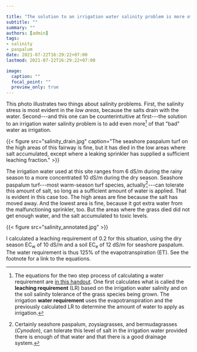 ```yaml
---

title: "The solution to an irrigation water salinity problem is more of that same water" 
subtitle: ""
summary: ""
authors: [admin]
tags: 
- salinity
- paspalum
date: 2021-07-22T16:29:22+07:00
lastmod: 2021-07-22T16:29:22+07:00

image:
  caption: ""
  focal_point: ""
  preview_only: true
---
```


This photo illustrates two things about salinity problems. First, the salinity stress is most evident in the *low areas*, because the salts drain with the water. Second---and this one can be counterintuitive at first---the solution to an irrigation water salinity problem is to add even more[^1] of that "bad" water as irrigation.

[^1]: The equations for the two step process of calculating a water requirement are [in this handout](http://www.seminar.asianturfgrass.com/water_and_soil_handout.html). One first calculates what is called the **leaching requirement** (LR) based on the irrigation water salinity and on the soil salinity tolerance of the grass species being grown. The irrigation **water requirement** uses the evapotranspiration and the previously calculated LR to determine the amount of water to apply as irrigation.

{{< figure src="salinity_drain.jpg" caption="The seashore paspalum turf on the high areas of this fairway is fine, but it has died in the low areas where salt accumulated, except where a leaking sprinkler has supplied a sufficient leaching fraction." >}}

The irrigation water used at this site ranges from 6 dS/m during the rainy season to a more concentrated 10 dS/m during the dry season. Seashore paspalum turf---most warm-season turf species, actually[^2]---can tolerate this amount of salt, so long as a sufficient amount of water is applied. That is evident in this case too. The high areas are fine because the salt has moved away. And the lowest area is fine, because it got extra water from the malfunctioning sprinkler, too. But the areas where the grass died did not get enough water, and the salt accumulated to toxic levels.

[^2]: Certainly seashore paspalum, zoysiagrasses, and bermudagrasses (*Cynodon*), can tolerate this level of salt in the irrigation water provided there is enough of that water and that there is a good drainage system.

{{< figure src="salinity_annotated.jpg" >}}

I calculated a leaching requirement of 0.2 for this situation, using the dry season EC<sub>w</sub> of 10 dS/m and a soil EC<sub>e</sub> of 12 dS/m for seashore paspalum. The water requirement is thus 125% of the evapotranspiration (ET). See the footnote for a link to the equations.
